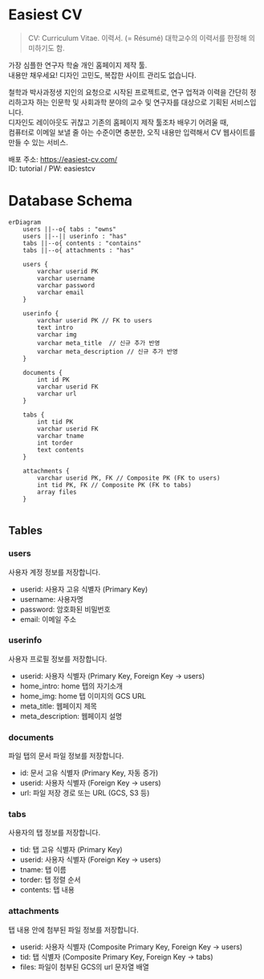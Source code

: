 # Easiest CV

> CV: Curriculum Vitae. 이력서. (= Résumé)
> 대학교수의 이력서를 한정해 의미하기도 함.

가장 심플한 연구자 학술 개인 홈페이지 제작 툴.<br/>
내용만 채우세요! 디자인 고민도, 복잡한 사이트 관리도 없습니다.<br/>

철학과 박사과정생 지인의 요청으로 시작된 프로젝트로, 연구 업적과 이력을 간단히 정리하고자 하는 인문학 및 사회과학 분야의 교수 및 연구자를 대상으로 기획된 서비스입니다. <br/>
디자인도 레이아웃도 귀찮고 기존의 홈페이지 제작 툴조차 배우기 어려울 때, <br/>
컴퓨터로 이메일 보낼 줄 아는 수준이면 충분한, 오직 내용만 입력해서 CV 웹사이트를 만들 수 있는 서비스.<br/>

배포 주소: https://easiest-cv.com/ <br/>
ID: tutorial / PW: easiestcv

# Database Schema

```mermaid
erDiagram
    users ||--o{ tabs : "owns"
    users ||--|| userinfo : "has"
    tabs ||--o{ contents : "contains"
    tabs ||--o{ attachments : "has"

    users {
        varchar userid PK
        varchar username
        varchar password
        varchar email
    }

    userinfo {
        varchar userid PK // FK to users
        text intro
        varchar img
        varchar meta_title  // 신규 추가 반영
        varchar meta_description // 신규 추가 반영
    }

    documents {
        int id PK
        varchar userid FK
        varchar url
    }

    tabs {
        int tid PK
        varchar userid FK
        varchar tname
        int torder
        text contents
    }

    attachments {
        varchar userid PK, FK // Composite PK (FK to users)
        int tid PK, FK // Composite PK (FK to tabs)
        array files
    }


```

## Tables

### users

사용자 계정 정보를 저장합니다.

- userid: 사용자 고유 식별자 (Primary Key)
- username: 사용자명
- password: 암호화된 비밀번호
- email: 이메일 주소

### userinfo

사용자 프로필 정보를 저장합니다.

- userid: 사용자 식별자 (Primary Key, Foreign Key → users)
- home_intro: home 탭의 자기소개
- home_img: home 탭 이미지의 GCS URL
- meta_title: 웹페이지 제목
- meta_description: 웹페이지 설명

### documents

파일 탭의 문서 파일 정보를 저장합니다.

- id: 문서 고유 식별자 (Primary Key, 자동 증가)
- userid: 사용자 식별자 (Foreign Key → users)
- url: 파일 저장 경로 또는 URL (GCS, S3 등)

### tabs

사용자의 탭 정보를 저장합니다.

- tid: 탭 고유 식별자 (Primary Key)
- userid: 사용자 식별자 (Foreign Key → users)
- tname: 탭 이름
- torder: 탭 정렬 순서
- contents: 탭 내용

### attachments

탭 내용 안에 첨부된 파일 정보를 저장합니다.

- userid: 사용자 식별자 (Composite Primary Key, Foreign Key → users)
- tid: 탭 식별자 (Composite Primary Key, Foreign Key → tabs)
- files: 파일이 첨부된 GCS의 url 문자열 배열
